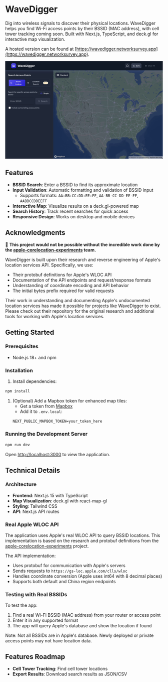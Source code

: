 # WaveDigger

Dig into wireless signals to discover their physical locations. WaveDigger helps you find Wi-Fi access points by their BSSID (MAC address), with cell tower tracking coming soon. Built with Next.js, TypeScript, and deck.gl for interactive map visualization.

A hosted version can be found at [https://wavedigger.networksurvey.app](https://wavedigger.networksurvey.app).

<img src="wavedigger.jpg" alt="WaveDigger Screenshot" width="600" />

## Features

- **BSSID Search**: Enter a BSSID to find its approximate location
- **Input Validation**: Automatic formatting and validation of BSSID input
  - Supports formats: `AA:BB:CC:DD:EE:FF`, `AA-BB-CC-DD-EE-FF`, `AABBCCDDEEFF`
- **Interactive Map**: Visualize results on a deck.gl-powered map
- **Search History**: Track recent searches for quick access
- **Responsive Design**: Works on desktop and mobile devices

## Acknowledgments

🙏 **This project would not be possible without the incredible work done by the [apple-corelocation-experiments](https://github.com/acheong08/apple-corelocation-experiments) team.**

WaveDigger is built upon their research and reverse engineering of Apple's location services API. Specifically, we use:
- Their protobuf definitions for Apple's WLOC API
- Documentation of the API endpoints and request/response formats
- Understanding of coordinate encoding and API behavior
- The initial bytes prefix required for valid requests

Their work in understanding and documenting Apple's undocumented location services has made it possible for projects like WaveDigger to exist. Please check out their repository for the original research and additional tools for working with Apple's location services.

## Getting Started

### Prerequisites

- Node.js 18+ and npm

### Installation

1. Install dependencies:
```bash
npm install
```

1. (Optional) Add a Mapbox token for enhanced map tiles:
   - Get a token from [Mapbox](https://www.mapbox.com/)
   - Add it to `.env.local`:
   ```
   NEXT_PUBLIC_MAPBOX_TOKEN=your_token_here
   ```

### Running the Development Server

```bash
npm run dev
```

Open [http://localhost:3000](http://localhost:3000) to view the application.

## Technical Details

### Architecture

- **Frontend**: Next.js 15 with TypeScript
- **Map Visualization**: deck.gl with react-map-gl
- **Styling**: Tailwind CSS
- **API**: Next.js API routes

### Real Apple WLOC API

The application uses Apple's real WLOC API to query BSSID locations. This implementation is based on the research and protobuf definitions from the [apple-corelocation-experiments](https://github.com/acheong08/apple-corelocation-experiments) project.

The API implementation:
- Uses protobuf for communication with Apple's servers
- Sends requests to `https://gs-loc.apple.com/clls/wloc`
- Handles coordinate conversion (Apple uses int64 with 8 decimal places)
- Supports both default and China region endpoints

### Testing with Real BSSIDs

To test the app:
1. Find a real Wi-Fi BSSID (MAC address) from your router or access point
2. Enter it in any supported format
3. The app will query Apple's database and show the location if found

Note: Not all BSSIDs are in Apple's database. Newly deployed or private access points may not have location data.


## Features Roadmap

- **Cell Tower Tracking**: Find cell tower locations
- **Export Results**: Download search results as JSON/CSV
